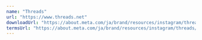 ```yaml
---
name: "Threads"
url: "https://www.threads.net"
downloadUrl: "https://about.meta.com/ja/brand/resources/instagram/threads/"
termsUrl: "https://about.meta.com/ja/brand/resources/instagram/threads/"
---
```

